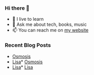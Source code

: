 ### Hi there 👋

- 🌱 I live to learn
- 💬 Ask me about tech, books, music
- 📫 You can reach me on [my website](https://mrcis.me/contact)












### Recent Blog Posts

* [Osmosis](https://mrcis.me/Osmosis)
* [Lisa](https://mrcis.me/Lisa)* [Osmosis](https://mrcis.me/Osmosis)
* [Lisa](https://mrcis.me/Lisa)* [Lisa](https://mrcis.me/Lisa)